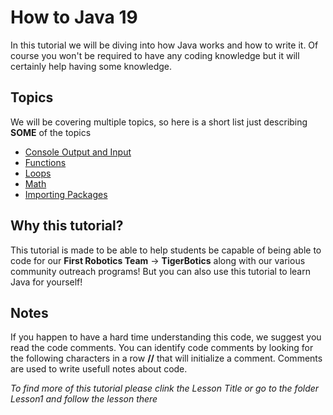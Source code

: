 # How to Java 19
In this tutorial we will be diving into how Java works and how to write it. Of course you won't be required to have any
coding knowledge but it will certainly help having some knowledge.

## Topics
We will be covering multiple topics, so here is a short list just describing **SOME** of the topics 
- [Console Output and Input](https://github.com/Imperial-High-School-TigerBotics/Learning-Java/tree/main/Lesson2)
- [Functions](https://github.com/Imperial-High-School-TigerBotics/Learning-Java/tree/main/Lesson2)
- [Loops](https://github.com/Imperial-High-School-TigerBotics/Learning-Java/tree/main/Lesson2)
- [Math](https://github.com/Imperial-High-School-Tigerbotics/Learning-Java/tree/main/Lesson3)
- [Importing Packages](https://github.com/Imperial-High-School-Tigerbotics/Learning-Java/tree/main/Lesson3)

## Why this tutorial?
This tutorial is made to be able to help students be capable of being able to code for our **First Robotics Team** -> **TigerBotics** along with our various community outreach programs!
But you can also use this tutorial to learn Java for yourself!

## Notes
If you happen to have a hard time understanding this code, we suggest you read the code comments. You can identify code comments by looking for the following characters in a row **//** that will initialize a comment. Comments are used to write usefull notes about code.

*To find more of this tutorial please clink the Lesson Title or go to the folder Lesson1 and follow the lesson there*
